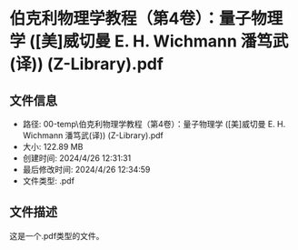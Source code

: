 ﻿# 伯克利物理学教程（第4卷）：量子物理学 ([美]威切曼 E. H. Wichmann 潘笃武(译)) (Z-Library).pdf

## 文件信息
- 路径: 00-temp\伯克利物理学教程（第4卷）：量子物理学 ([美]威切曼 E. H. Wichmann 潘笃武(译)) (Z-Library).pdf
- 大小: 122.89 MB
- 创建时间: 2024/4/26 12:31:31
- 最后修改时间: 2024/4/26 12:34:59
- 文件类型: .pdf

## 文件描述
这是一个.pdf类型的文件。

